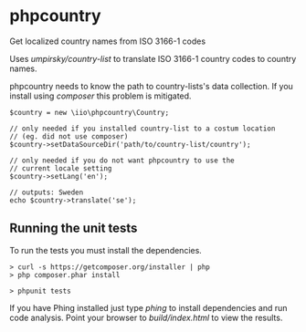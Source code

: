phpcountry
==========

Get localized country names from ISO 3166-1 codes

Uses *umpirsky/country-list* to translate ISO 3166-1 country codes
to country names.

phpcountry needs to know the path to country-lists's data collection. If
you install using *composer* this problem is mitigated.

    $country = new \iio\phpcountry\Country;

    // only needed if you installed country-list to a costum location
    // (eg. did not use composer)
    $country->setDataSourceDir('path/to/country-list/country');

    // only needed if you do not want phpcountry to use the
    // current locale setting
    $country->setLang('en');

    // outputs: Sweden
    echo $country->translate('se');


## Running the unit tests

To run the tests you must install the dependencies.

    > curl -s https://getcomposer.org/installer | php
    > php composer.phar install

    > phpunit tests

If you have Phing installed just type *phing* to install dependencies and run
code analysis. Point your browser to *build/index.html* to view the results.
